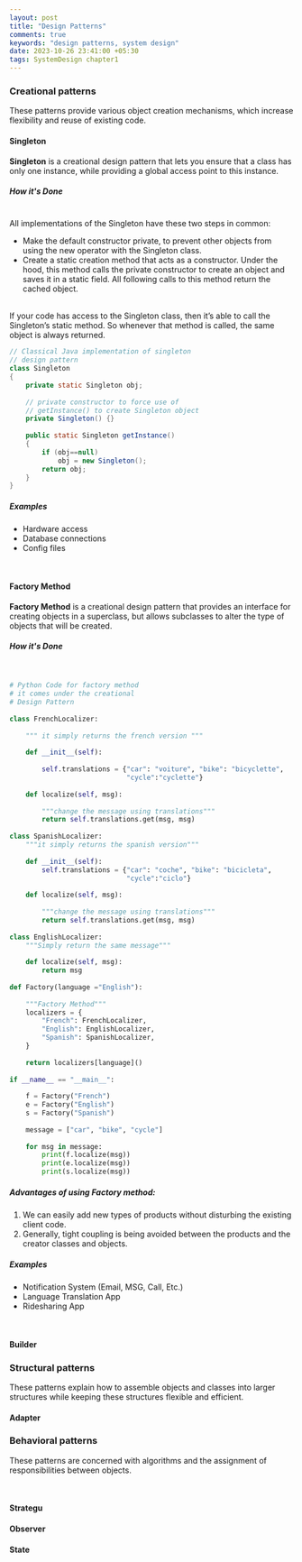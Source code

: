 ```yaml
---
layout: post
title: "Design Patterns"
comments: true
keywords: "design patterns, system design"
date: 2023-10-26 23:41:00 +05:30
tags: SystemDesign chapter1
---
```


### Creational patterns

These patterns provide various object creation mechanisms, which increase flexibility and reuse of existing code.
<br/>

#### Singleton

**Singleton** is a creational design pattern that lets you ensure that a class has only one instance, while providing a global access point to this instance.

##### How it's Done
<br/>
All implementations of the Singleton have these two steps in common:

* Make the default constructor private, to prevent other objects from using the new operator with the Singleton class.
* Create a static creation method that acts as a constructor. Under the hood, this method calls the private constructor to create an object and saves it in a static field. All following calls to this method return the cached object.
<br/>
If your code has access to the Singleton class, then it’s able to call the Singleton’s static method. So whenever that method is called, the same object is always returned.
<br/>

```java
// Classical Java implementation of singleton 
// design pattern
class Singleton
{
    private static Singleton obj;
 
    // private constructor to force use of
    // getInstance() to create Singleton object
    private Singleton() {}
 
    public static Singleton getInstance()
    {
        if (obj==null)
            obj = new Singleton();
        return obj;
    }
}
```

##### Examples
* Hardware access
* Database connections
* Config files
<br/>

#### Factory Method

**Factory Method** is a creational design pattern that provides an interface for creating objects in a superclass, but allows subclasses to alter the type of objects that will be created.


##### How it's Done
<br/>


```python
# Python Code for factory method 
# it comes under the creational 
# Design Pattern
 
class FrenchLocalizer:
 
    """ it simply returns the french version """
 
    def __init__(self):
 
        self.translations = {"car": "voiture", "bike": "bicyclette",
                             "cycle":"cyclette"}
 
    def localize(self, msg):
 
        """change the message using translations"""
        return self.translations.get(msg, msg)
 
class SpanishLocalizer:
    """it simply returns the spanish version"""
 
    def __init__(self):
        self.translations = {"car": "coche", "bike": "bicicleta",
                             "cycle":"ciclo"}
 
    def localize(self, msg):
 
        """change the message using translations"""
        return self.translations.get(msg, msg)
 
class EnglishLocalizer:
    """Simply return the same message"""
 
    def localize(self, msg):
        return msg
 
def Factory(language ="English"):
 
    """Factory Method"""
    localizers = {
        "French": FrenchLocalizer,
        "English": EnglishLocalizer,
        "Spanish": SpanishLocalizer,
    }
 
    return localizers[language]()
 
if __name__ == "__main__":
 
    f = Factory("French")
    e = Factory("English")
    s = Factory("Spanish")
 
    message = ["car", "bike", "cycle"]
 
    for msg in message:
        print(f.localize(msg))
        print(e.localize(msg))
        print(s.localize(msg))
```

##### Advantages of using Factory method: 
1. We can easily add new types of products without disturbing the existing client code.
2. Generally, tight coupling is being avoided between the products and the creator classes and objects.

##### Examples
* Notification System (Email, MSG, Call, Etc.)
* Language Translation App
* Ridesharing App
<br/>




#### Builder


### Structural patterns

These patterns explain how to assemble objects and classes into larger structures while keeping these structures flexible and efficient.
<br/>

#### Adapter

### Behavioral patterns

These patterns are concerned with algorithms and the assignment of responsibilities between objects.

<br/>

#### Strategu
#### Observer
#### State